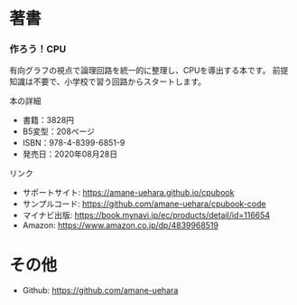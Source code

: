 # 著書

### 作ろう！CPU

有向グラフの視点で論理回路を統一的に整理し、CPUを導出する本です。
前提知識は不要で、小学校で習う回路からスタートします。

本の詳細

* 書籍：3828円
* B5変型：208ページ
* ISBN：978-4-8399-6851-9
* 発売日：2020年08月28日

リンク

* サポートサイト: <https://amane-uehara.github.io/cpubook>
* サンプルコード: <https://github.com/amane-uehara/cpubook-code>
* マイナビ出版: <https://book.mynavi.jp/ec/products/detail/id=116654>
* Amazon: <https://www.amazon.co.jp/dp/4839968519>

# その他

* Github: <https://github.com/amane-uehara>
